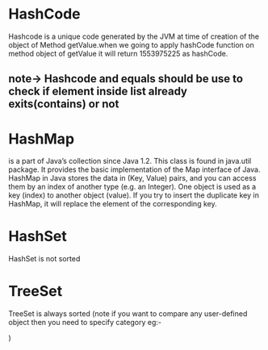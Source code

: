 # HashCode

Hashcode is a unique code generated by the JVM at time of creation of the object
of Method getValue.when we going to apply hashCode function on method object of
getValue it will return 1553975225 as hashCode.

## note-> Hashcode and equals should be use to check if element inside list already exits(contains) or not

# HashMap

is a part of Java’s collection since Java 1.2. This class is found in java.util package. It provides the basic implementation of the Map interface of Java. HashMap in Java stores the data in (Key, Value) pairs, and you can access them by an index of another type (e.g. an Integer). One object is used as a key (index) to another object (value). If you try to insert the duplicate key in HashMap, it will replace the element of the corresponding key.

# HashSet 
HashSet is not sorted

# TreeSet
TreeSet is always sorted (note if you want to compare any user-defined object then you need to specify category eg:- 


 )